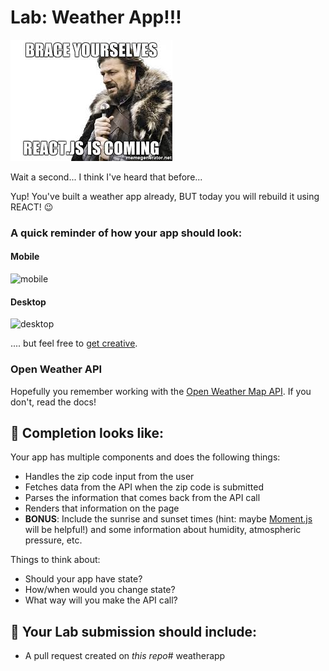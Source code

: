 # Lab: Weather App!!!

![nedstark](./assets/nedstark.jpg)

Wait a second... I think I've heard that before...

Yup! You've built a weather app already, BUT today you will rebuild it using REACT! 😉

### A quick reminder of how your app should look:

#### Mobile

![mobile](https://git.generalassemb.ly/wdi-nyc-thundercats/HW_U02_D02_SQL_APIs/raw/master/weather/assets/mobile.jpg)

#### Desktop

![desktop](https://git.generalassemb.ly/wdi-nyc-thundercats/HW_U02_D02_SQL_APIs/raw/master/weather/assets/desktop.jpg)

.... but feel free to [get creative](http://statistician-ostritch-38230.bitballoon.com/).

### Open Weather API

Hopefully you remember working with the [Open Weather Map API](http://openweathermap.org/api). If you don't, read the docs!


## 🚀 Completion looks like:

Your app has multiple components and does the following things:

- Handles the zip code input from the user
- Fetches data from the API when the zip code is submitted
- Parses the information that comes back from the API call
- Renders that information on the page
- **BONUS**: Include the sunrise and sunset times (hint: maybe [Moment.js](https://momentjs.com/) will be helpful!) and some information about humidity, atmospheric pressure, etc.

Things to think about:

- Should your app have state?
- How/when would you change state?
- What way will you make the API call?


## 🚀 Your Lab submission should include:

- A pull request created on _this repo_# weatherapp
